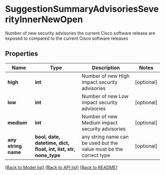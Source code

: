 # SuggestionSummaryAdvisoriesSeverityInnerNewOpen

Number of new security advisories the current Cisco software release are exposed to compared to the current Cisco software releases

## Properties
Name | Type | Description | Notes
------------ | ------------- | ------------- | -------------
**high** | **int** | Number of new High impact security advisories | [optional] 
**low** | **int** | Number of new Low impact security advisories | [optional] 
**medium** | **int** | Number of new Medium impact security advisories | [optional] 
**any string name** | **bool, date, datetime, dict, float, int, list, str, none_type** | any string name can be used but the value must be the correct type | [optional]

[[Back to Model list]](../README.md#documentation-for-models) [[Back to API list]](../README.md#documentation-for-api-endpoints) [[Back to README]](../README.md)


